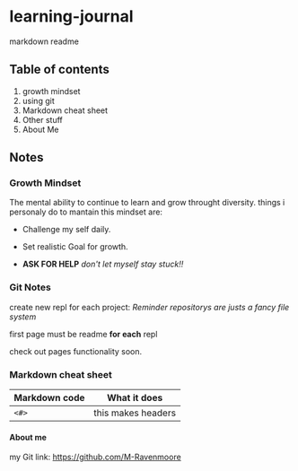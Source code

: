 # learning-journal
markdown readme

## Table of contents
1. growth mindset
1. using git
1. Markdown cheat sheet
1. Other stuff
1. About Me

## Notes

### Growth Mindset
The mental ability to continue to learn and grow throught diversity.
things i personaly do to mantain this mindset are:
- Challenge my self daily.
+ Set realistic Goal for growth.
- **ASK FOR HELP** *don't let myself stay stuck!!*

### Git Notes
create new repl for each project:
*Reminder repositorys are justs a fancy file system*

first page must be readme **for each** repl

check out pages functionality soon.


### Markdown cheat sheet

Markdown code | What it does
--------------|-------------
`<#>` | this makes headers


#### About me
my Git link: https://github.com/M-Ravenmoore

